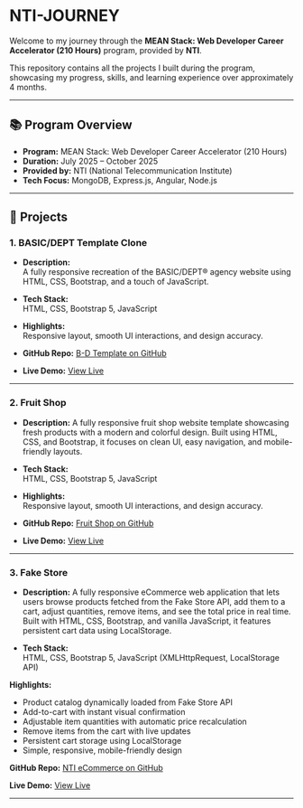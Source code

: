 # NTI-JOURNEY

Welcome to my journey through the **MEAN Stack: Web Developer Career Accelerator (210 Hours)** program, provided by **NTI**.

This repository contains all the projects I built during the program, showcasing my progress, skills, and learning experience over approximately 4 months.

---

## 📚 Program Overview

- **Program:** MEAN Stack: Web Developer Career Accelerator (210 Hours)
- **Duration:** July 2025 – October 2025
- **Provided by:** NTI (National Telecommunication Institute)
- **Tech Focus:** MongoDB, Express.js, Angular, Node.js

---

## 🚀 Projects

### 1. BASIC/DEPT Template Clone

- **Description:**  
  A fully responsive recreation of the BASIC/DEPT® agency website using HTML, CSS, Bootstrap, and a touch of JavaScript.

- **Tech Stack:**  
  HTML, CSS, Bootstrap 5, JavaScript

- **Highlights:**  
  Responsive layout, smooth UI interactions, and design accuracy.

- **GitHub Repo:** [B-D Template on GitHub](https://github.com/youssefsalehs/B-D-Template)
  
- **Live Demo:** [View Live](https://youssefsalehs.github.io/B-D-Template/)

---

### 2. Fruit Shop

- **Description:**
  A fully responsive fruit shop website template showcasing fresh products with a modern and colorful design. Built using HTML, CSS, and Bootstrap, it focuses on clean UI, easy navigation, and mobile-friendly   layouts.
  
- **Tech Stack:**  
  HTML, CSS, Bootstrap 5, JavaScript

- **Highlights:**  
  Responsive layout, smooth UI interactions, and design accuracy.

- **GitHub Repo:** [Fruit Shop on GitHub](https://github.com/youssefsalehs/fruit-shop)
  
- **Live Demo:** [View Live](https://youssefsalehs.github.io/fruit-shop/)

---

### 3. Fake Store

- **Description:**
  A fully responsive eCommerce web application that lets users browse products fetched from the Fake Store API, add them to a cart, adjust quantities, remove items, and see the total price in real time. Built     with HTML, CSS, Bootstrap, and vanilla JavaScript, it features persistent cart data using LocalStorage.
  
- **Tech Stack:**  
  HTML, CSS, Bootstrap 5, JavaScript (XMLHttpRequest, LocalStorage API)
  
**Highlights:**  
- Product catalog dynamically loaded from Fake Store API  
- Add-to-cart with instant visual confirmation  
- Adjustable item quantities with automatic price recalculation  
- Remove items from the cart with live updates  
- Persistent cart storage using LocalStorage  
- Simple, responsive, mobile-friendly design

**GitHub Repo:** [NTI eCommerce on GitHub](https://github.com/youssefsalehs/NTI-eCommerce)  

**Live Demo:** [View Live](https://youssefsalehs.github.io/NTI-eCommerce/index.html)

---
